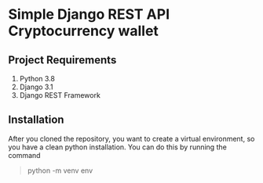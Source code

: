 # Simple Django REST API Cryptocurrency wallet

## Project Requirements
1. Python 3.8
2. Django 3.1
3. Django REST Framework

## Installation
After you cloned the repository, you want to create a virtual environment, so you have a clean python installation. You can do this by running the command

> python -m venv env


  
 
  
 


